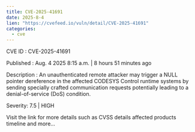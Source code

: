 ```yaml
--- 
title: CVE-2025-41691
date: 2025-8-4
lien: "https://cvefeed.io/vuln/detail/CVE-2025-41691"
categories:
  - cve
---
```


CVE ID : CVE-2025-41691

Published :  Aug. 4
2025
8:15 a.m. | 8 hours
51 minutes ago

Description : An unauthenticated remote attacker may trigger a NULL pointer dereference in the affected CODESYS Control runtime systems by sending specially crafted communication requests
potentially leading to a denial-of-service (DoS) condition.

Severity: 7.5 | HIGH

Visit the link for more details
such as CVSS details
affected products
timeline
and more...
